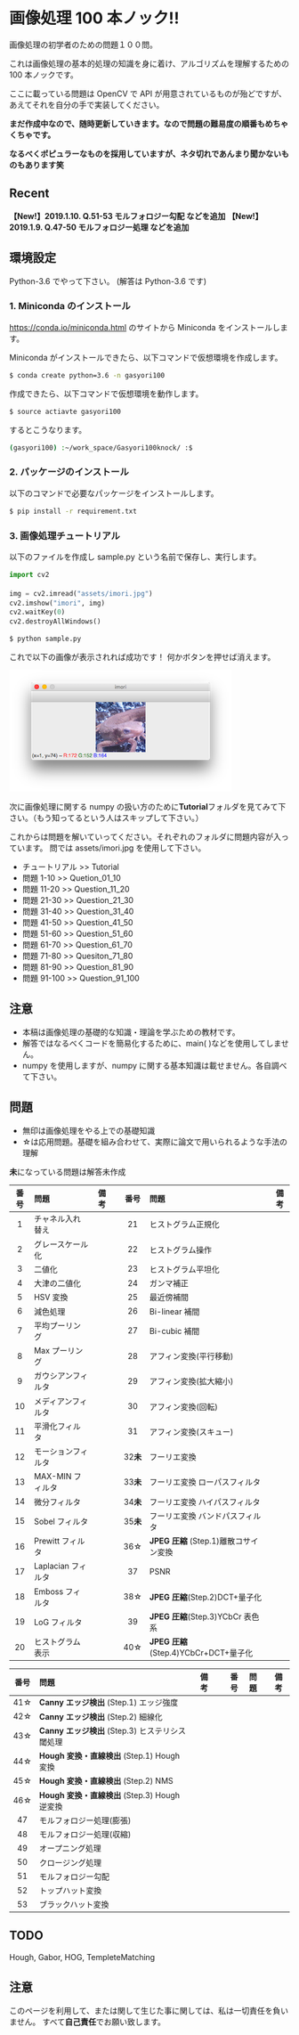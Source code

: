 # 画像処理 100 本ノック!!

画像処理の初学者のための問題１００問。

これは画像処理の基本的処理の知識を身に着け、アルゴリズムを理解するための 100 本ノックです。

ここに載っている問題は OpenCV で API が用意されているものが殆どですが、あえてそれを自分の手で実装してください。

**まだ作成中なので、随時更新していきます。なので問題の難易度の順番もめちゃくちゃです。**

**なるべくポピュラーなものを採用していますが、ネタ切れであんまり聞かないものもあります笑**

## Recent

**【New!】2019.1.10. Q.51-53 モルフォロジー勾配 などを追加**
**【New!】2019.1.9. Q.47-50 モルフォロジー処理 などを追加**

## 環境設定

Python-3.6 でやって下さい。
(解答は Python-3.6 です)

### 1. Miniconda のインストール

https://conda.io/miniconda.html
のサイトから Miniconda をインストールします。

Miniconda がインストールできたら、以下コマンドで仮想環境を作成します。

```bash
$ conda create python=3.6 -n gasyori100
```

作成できたら、以下コマンドで仮想環境を動作します。

```bash
$ source actiavte gasyori100
```

するとこうなります。

```bash
(gasyori100) :~/work_space/Gasyori100knock/ :$
```

### 2. パッケージのインストール

以下のコマンドで必要なパッケージをインストールします。

```bash
$ pip install -r requirement.txt
```

### 3. 画像処理チュートリアル

以下のファイルを作成し sample.py という名前で保存し、実行します。

```python
import cv2

img = cv2.imread("assets/imori.jpg")
cv2.imshow("imori", img)
cv2.waitKey(0)
cv2.destroyAllWindows()
```

```bash
$ python sample.py
```

これで以下の画像が表示されれば成功です！
何かボタンを押せば消えます。

![](assets/sample.png)

次に画像処理に関する numpy の扱い方のために**Tutorial**フォルダを見てみて下さい。（もう知ってるという人はスキップして下さい。）

これからは問題を解いていってください。それぞれのフォルダに問題内容が入っています。
問では assets/imori.jpg を使用して下さい。

- チュートリアル >> Tutorial
- 問題 1-10 >> Quetion_01_10
- 問題 11-20 >> Question_11_20
- 問題 21-30 >> Question_21_30
- 問題 31-40 >> Question_31_40
- 問題 41-50 >> Question_41_50
- 問題 51-60 >> Question_51_60
- 問題 61-70 >> Question_61_70
- 問題 71-80 >> Quesiton_71_80
- 問題 81-90 >> Question_81_90
- 問題 91-100 >> Question_91_100

## 注意

- 本稿は画像処理の基礎的な知識・理論を学ぶための教材です。
- 解答ではなるべくコードを簡易化するために、main( )などを使用してしません。
- numpy を使用しますが、numpy に関する基本知識は載せません。各自調べて下さい。

## 問題

- 無印は画像処理をやる上での基礎知識
- &#9734;は応用問題。基礎を組み合わせて、実際に論文で用いられるような手法の理解

**未**になっている問題は解答未作成

| 番号 | 問題               | 備考 |     |   番号    | 問題                                   | 備考 |
| :--: | :----------------- | :--: | :-: | :-------: | :------------------------------------- | :--: |
|  1   | チャネル入れ替え   |      |     |    21     | ヒストグラム正規化                     |
|  2   | グレースケール化   |      |     |    22     | ヒストグラム操作                       |
|  3   | 二値化             |      |     |    23     | ヒストグラム平坦化                     |
|  4   | 大津の二値化       |      |     |    24     | ガンマ補正                             |
|  5   | HSV 変換           |      |     |    25     | 最近傍補間                             |
|  6   | 減色処理           |      |     |    26     | Bi-linear 補間                         |
|  7   | 平均プーリング     |      |     |    27     | Bi-cubic 補間                          |
|  8   | Max プーリング     |      |     |    28     | アフィン変換(平行移動)                 |
|  9   | ガウシアンフィルタ |      |     |    29     | アフィン変換(拡大縮小)                 |
|  10  | メディアンフィルタ |      |     |    30     | アフィン変換(回転)                     |
|  11  | 平滑化フィルタ     |      |     |    31     | アフィン変換(スキュー)                 |
|  12  | モーションフィルタ |      |     | 32**未**  | フーリエ変換                           |      |
|  13  | MAX-MIN フィルタ   |      |     | 33**未**  | フーリエ変換 ローパスフィルタ          |
|  14  | 微分フィルタ       |      |     | 34**未**  | フーリエ変換 ハイパスフィルタ          |
|  15  | Sobel フィルタ     |      |     | 35**未**  | フーリエ変換 バンドパスフィルタ        |
|  16  | Prewitt フィルタ   |      |     | 36&#9734; | **JPEG 圧縮** (Step.1)離散コサイン変換 |
|  17  | Laplacian フィルタ |      |     |    37     | PSNR                                   |
|  18  | Emboss フィルタ    |      |     | 38&#9734; | **JPEG 圧縮**(Step.2)DCT+量子化        |
|  19  | LoG フィルタ       |      |     |    39     | **JPEG 圧縮**(Step.3)YCbCr 表色系      |
|  20  | ヒストグラム表示   |      |     | 40&#9734; | **JPEG 圧縮**(Step.4)YCbCr+DCT+量子化  |

|   番号    | 問題                                             | 備考 |     | 番号 | 問題 | 備考 |
| :-------: | :----------------------------------------------- | :--: | :-: | :--: | :--- | :--: |
| 41&#9734; | **Canny エッジ検出** (Step.1) エッジ強度         |
| 42&#9734; | **Canny エッジ検出** (Step.2) 細線化             |
| 43&#9734; | **Canny エッジ検出** (Step.3) ヒステリシス閾処理 |
| 44&#9734; | **Hough 変換・直線検出** (Step.1) Hough 変換     |
| 45&#9734; | **Hough 変換・直線検出** (Step.2) NMS            |
| 46&#9734; | **Hough 変換・直線検出** (Step.3) Hough 逆変換   |
|    47     | モルフォロジー処理(膨張)                         |
|    48     | モルフォロジー処理(収縮)                         |
|    49     | オープニング処理                                 |
|    50     | クロージング処理                                 |
|    51     | モルフォロジー勾配                               |
|    52     | トップハット変換                                 |
|    53     | ブラックハット変換                               |

## TODO

Hough, Gabor, HOG, TempleteMatching

## 注意

このページを利用して、または関して生じた事に関しては、私は一切責任を負いません。
すべて**自己責任**でお願い致します。
